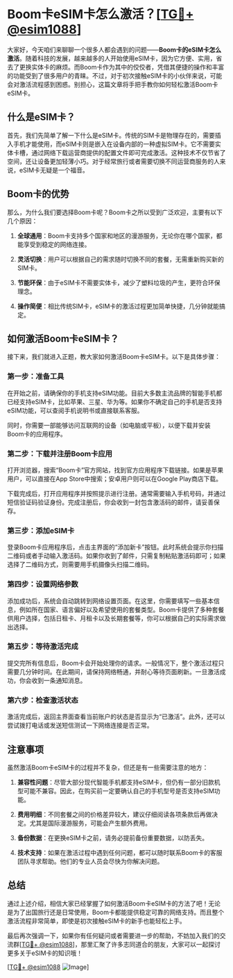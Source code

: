 # Boom卡eSIM卡怎么激活？[[TG💪+ @esim1088](https://t.me/s/esim1088)]

大家好，今天咱们来聊聊一个很多人都会遇到的问题——**Boom卡的eSIM卡怎么激活**。随着科技的发展，越来越多的人开始使用eSIM卡，因为它方便、实用，省去了更换实体卡的麻烦。而Boom卡作为其中的佼佼者，凭借其便捷的操作和丰富的功能受到了很多用户的青睐。不过，对于初次接触eSIM卡的小伙伴来说，可能会对激活流程感到困惑。别担心，这篇文章将手把手教你如何轻松激活Boom卡eSIM卡。

## 什么是eSIM卡？

首先，我们先简单了解一下什么是eSIM卡。传统的SIM卡是物理存在的，需要插入手机才能使用，而eSIM卡则是嵌入在设备内部的一种虚拟SIM卡。它不需要实体卡槽，通过网络下载运营商提供的配置文件即可完成激活。这种技术不仅节省了空间，还让设备更加轻薄小巧。对于经常旅行或者需要切换不同运营商服务的人来说，eSIM卡无疑是一个福音。

## Boom卡的优势

那么，为什么我们要选择Boom卡呢？Boom卡之所以受到广泛欢迎，主要有以下几个原因：

1. **全球通用**：Boom卡支持多个国家和地区的漫游服务，无论你在哪个国家，都能享受到稳定的网络连接。
   
2. **灵活切换**：用户可以根据自己的需求随时切换不同的套餐，无需重新购买新的SIM卡。

3. **节能环保**：由于eSIM卡不需要实体卡，减少了塑料垃圾的产生，更符合环保理念。

4. **操作简便**：相比传统SIM卡，eSIM卡的激活过程更加简单快捷，几分钟就能搞定。

## 如何激活Boom卡eSIM卡？

接下来，我们就进入正题，教大家如何激活Boom卡eSIM卡。以下是具体步骤：

### 第一步：准备工具

在开始之前，请确保你的手机支持eSIM功能。目前大多数主流品牌的智能手机都已经支持eSIM卡，比如苹果、三星、华为等。如果你不确定自己的手机是否支持eSIM功能，可以查阅手机说明书或直接联系客服。

同时，你需要一部能够访问互联网的设备（如电脑或平板），以便下载并安装Boom卡的应用程序。

### 第二步：下载并注册Boom卡应用

打开浏览器，搜索“Boom卡”官方网站，找到官方应用程序下载链接。如果是苹果用户，可以直接在App Store中搜索；安卓用户则可以在Google Play商店下载。

下载完成后，打开应用程序并按照提示进行注册。通常需要输入手机号码，并通过短信验证码验证身份。完成注册后，你会收到一封包含激活码的邮件，请妥善保存。

### 第三步：添加eSIM卡

登录Boom卡应用程序后，点击主界面的“添加新卡”按钮。此时系统会提示你扫描二维码或者手动输入激活码。如果你收到了邮件，只需复制粘贴激活码即可；如果选择了二维码方式，则需要用手机摄像头扫描二维码。

### 第四步：设置网络参数

添加成功后，系统会自动跳转到网络设置页面。在这里，你需要填写一些基本信息，例如所在国家、语言偏好以及希望使用的套餐类型。Boom卡提供了多种套餐供用户选择，包括日租卡、月租卡以及长期套餐等，你可以根据自己的实际需求做出选择。

### 第五步：等待激活完成

提交完所有信息后，Boom卡会开始处理你的请求。一般情况下，整个激活过程只需要几分钟时间。在此期间，请保持网络畅通，并耐心等待页面刷新。一旦激活成功，你会收到一条通知消息。

### 第六步：检查激活状态

激活完成后，返回主界面查看当前账户的状态是否显示为“已激活”。此外，还可以尝试拨打电话或发送短信测试一下网络连接是否正常。

## 注意事项

虽然激活Boom卡eSIM卡的过程并不复杂，但还是有一些需要注意的地方：

1. **兼容性问题**：尽管大部分现代智能手机都支持eSIM卡，但仍有一部分旧款机型可能不兼容。因此，在购买前一定要确认自己的手机型号是否支持eSIM功能。

2. **费用明细**：不同套餐之间的价格差异较大，建议仔细阅读各项条款后再做决定。尤其是国际漫游服务，可能会产生额外费用。

3. **备份数据**：在更换eSIM卡之前，请务必提前备份重要数据，以防丢失。

4. **技术支持**：如果在激活过程中遇到任何问题，都可以随时联系Boom卡的客服团队寻求帮助。他们的专业人员会尽快为你解决问题。

## 总结

通过上述介绍，相信大家已经掌握了如何激活Boom卡eSIM卡的方法了吧！无论是为了出国旅行还是日常使用，Boom卡都能提供稳定可靠的网络支持。而且整个激活流程非常简单，即使是初次接触eSIM卡的新手也能轻松上手。

最后再次强调一下，如果你有任何疑问或者需要进一步的帮助，不妨加入我们的交流群[[TG💪+ @esim1088](https://t.me/s/esim1088)]，那里汇聚了许多志同道合的朋友，大家可以一起探讨更多关于eSIM卡的知识哦！

[[TG💪+ @esim1088](https://t.me/s/esim1088) ![Image](https://i.postimg.cc/4NQfJmqS/Snipaste-2025-05-13-00-14-12.png)]